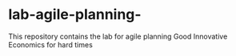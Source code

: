 # lab-agile-planning-
This repository contains the lab for agile planning
Good Innovative Economics for hard times
